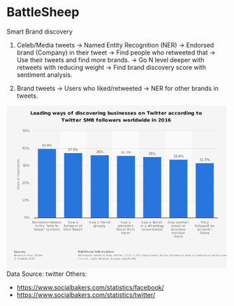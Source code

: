 # BattleSheep

Smart Brand discovery

1. Celeb/Media tweets -> Named Entity Recognition (NER) -> Endorsed brand (Company) in their tweet -> Find people who retweeted that -> Use their tweets and find more brands. -> Go N level deeper with retweets with reducing weight -> Find brand discovery score with sentiment analysis.

2. Brand tweets -> Users who liked/retweeted -> NER for other brands in tweets.  

![](images/stats.png)
Data Source: twitter
Others:
- https://www.socialbakers.com/statistics/facebook/
- https://www.socialbakers.com/statistics/twitter/
